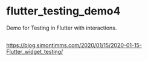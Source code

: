 # flutter_testing_demo4

Demo for Testing in Flutter with interactions.

## 
https://blog.simontimms.com/2020/01/15/2020-01-15-Flutter_widget_testing/

